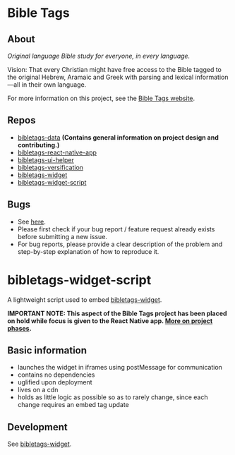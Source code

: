 # Bible Tags

## About

*Original language Bible study for everyone, in every language.*

Vision: That every Christian might have free access to the Bible tagged to the original Hebrew, Aramaic and Greek with parsing and lexical information—all in their own language.

For more information on this project, see the [Bible Tags website](https://bibletags.org).

## Repos

* [bibletags-data](https://github.com/educational-resources-and-services/bibletags-data) **(Contains general information on project design and contributing.)**
* [bibletags-react-native-app](https://github.com/educational-resources-and-services/bibletags-react-native-app)
* [bibletags-ui-helper](https://github.com/educational-resources-and-services/bibletags-ui-helper)
* [bibletags-versification](https://github.com/educational-resources-and-services/bibletags-versification)
* [bibletags-widget](https://github.com/educational-resources-and-services/bibletags-widget)
* [bibletags-widget-script](https://github.com/educational-resources-and-services/bibletags-widget-script)

## Bugs

* See [here](https://github.com/educational-resources-and-services/bibletags-ui-data/issues).
* Please first check if your bug report / feature request already exists before submitting a new issue.
* For bug reports, please provide a clear description of the problem and step-by-step explanation of how to reproduce it.

# bibletags-widget-script

A lightweight script used to embed [bibletags-widget](https://github.com/educational-resources-and-services/bibletags-widget).

**IMPORTANT NOTE: This aspect of the Bible Tags project has been placed on hold while focus is given to the React Native app. [More on project phases](https://bibletags.org/phases).**

## Basic information

* launches the widget in iframes using postMessage for communication
* contains no dependencies
* uglified upon deployment
* lives on a cdn
* holds as little logic as possible so as to rarely change, since each change requires an embed tag update

## Development

See [bibletags-widget](https://github.com/educational-resources-and-services/bibletags-widget).